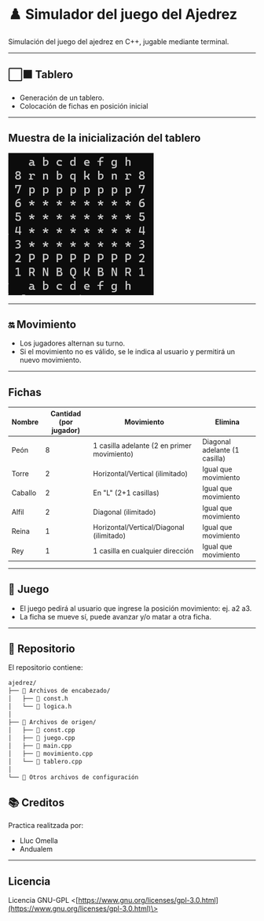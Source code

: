 # ♟️ Simulador del juego del Ajedrez
Simulación del juego del ajedrez en C++, jugable mediante terminal.

---

## ⬜⬛ Tablero

- Generación de un tablero.
- Colocación de fichas en posición inicial

---

## Muestra de la inicialización del tablero
![Muestra de la inicialización del tablero](/tablero.png)

---

## 🔛 Movimiento

- Los jugadores alternan su turno.
- Si el movimiento no es válido, se le indica al usuario y permitirá un nuevo movimiento.

---

## Fichas

| Nombre    | Cantidad (por jugador) | Movimiento                  | Elimina                              |
|-----------|------------------------|-----------------------------|--------------------------------------|
| Peón      | 8                      | 1 casilla adelante (2 en primer movimiento) | Diagonal adelante (1 casilla) |
| Torre     | 2                      | Horizontal/Vertical (ilimitado) | Igual que movimiento               |
| Caballo   | 2                      | En "L" (2+1 casillas)       | Igual que movimiento               |
| Alfil     | 2                      | Diagonal (ilimitado)        | Igual que movimiento               |
| Reina     | 1                      | Horizontal/Vertical/Diagonal (ilimitado) | Igual que movimiento    |
| Rey       | 1                      | 1 casilla en cualquier dirección | Igual que movimiento          |


---

## 🏁 Juego

- El juego pedirá al usuario que ingrese la posición movimiento: ej. a2 a3.
- La ficha se mueve sí, puede avanzar y/o matar a otra ficha.

---

## 📁 Repositorio

El repositorio contiene:
```text
ajedrez/
├── 📁 Archivos de encabezado/
│   ├── 📄 const.h
│   └── 📄 logica.h
│
├── 📁 Archivos de origen/
│   ├── 📄 const.cpp
│   ├── 📄 juego.cpp
│   ├── 📄 main.cpp
│   ├── 📄 movimiento.cpp
│   └── 📄 tablero.cpp
│
└── 📁 Otros archivos de configuración
```

## 📚 Creditos

Practica realitzada por:

- Lluc Omella
- Andualem

---

Licencia
--------

Licencia GNU-GPL <[https://www.gnu.org/licenses/gpl-3.0.html](https://www.gnu.org/licenses/gpl-3.0.html)\>
